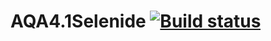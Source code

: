 # AQA4.1Selenide [![Build status](https://ci.appveyor.com/api/projects/status/4lcjwcjxm28fb8bw?svg=true)](https://ci.appveyor.com/project/GorsheninaElena/aqa4-1selenide)




